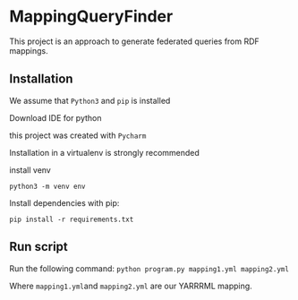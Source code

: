 # MappingQueryFinder

This project is an approach to generate federated queries from RDF mappings.

## Installation

We assume that `Python3` and `pip` is installed

Download IDE for python

this project was created with 
`Pycharm`

Installation in a virtualenv is strongly recommended

install venv

`python3 -m venv env`

Install dependencies with pip:

`pip install -r requirements.txt`

## Run script

Run the following command:
`python program.py mapping1.yml mapping2.yml`

Where `mapping1.yml`and `mapping2.yml` are our YARRRML mapping.
